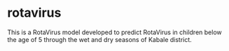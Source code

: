 # rotavirus
This is a RotaVirus model developed to predict RotaVirus in children below the age of 5 through the wet and dry seasons of Kabale district.

